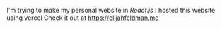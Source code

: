 I'm trying to make my personal website in $React.js$
I hosted this website using vercel
Check it out at
https://elijahfeldman.me
